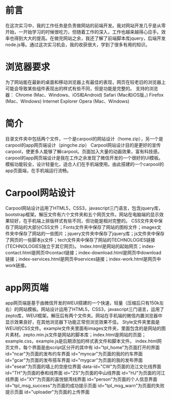 # 前言
   在这次实习中，我的工作任务是负责做网站的前端开发。我对网站开发几乎是从零开始，一开始学习的时候很吃力，但随着工作的深入，工作也越来越得心应手。效率也得到大大的提高。在做完网站之余，我还了解了前端脚本库jquery，后端开发node.js等。通过这次实习机会，我的收获很大，学到了很多有用的知识。
# 浏览器要求
   为了网站能在最新的桌面和移动浏览器上有最佳的表现，网页在较老旧的浏览器上可能会导致某些组件表现出的样式有些不同，但是功能是完整的。
支持的浏览器：
Chrome (Mac、Windows、iOS和Android)
Safari (Mac和iOS版，)
Firefox (Mac、Windows)
Internet Explorer
Opera (Mac、Windows)

# 简介
目录文件夹中包括两个文件，一个是carpool的网站设计（home.zip），另一个是carpool的app网页端设计（pingche.zip）
Carpool网站设计目的是更好的宣传carpool，使更多人能够了解carpool。页面加入大量的动画效果，富有科技感。
carpool的app网页端设计是我在工作之余发现了微信开发的一个很好的UI模板。模板功能较全，设计轻量化，适合人们在手机端使用。由此搭建的一个carpool的app页面端，在手机端运行流畅。
# Carpool网站设计
   Carpool网站设计运用了HTML5，CSS3，javascript三门语言，包含jquery库，bootstrap框架。解压文件有六个文件夹和五个网页文件。网站在电脑端的显示效果较好，在手机端上排版样式有些不同，但功能是相对完整的。
CSS文件夹中保存了网站的大部分CSS文件；Fonts文件夹中保存了网站的图标文件；images文件夹中保存了网站的一些图片；jquery文件夹中保存了jquery库；js文件夹中保存了网页的一些脚本js文件；tech文件夹中保存了网站的TECHNOLOGIES链接(TECHNOLOGIES独立于其它网页)。
Index.html是网站的起始网页；index-contact.html是网页中contact链接；index-download.html是网页中download链接；index-services.html是网页中services链接；index-work.html是网页中work链接。



# app网页端
app网页端是基于由微信开发的WEUI搭建的一个快速，轻量（压缩后只有150k左右）的网站模板。网站设计运用了HTML5，CSS3，javascript三门语言，运用了zepto库，WEUI框架。解压后有两个文件夹。网站在手机端的微信内置浏览器中显示效果良好，在其他浏览器下功能正常但浏览效果不佳。
Style文件夹里面是WEUI的CSS文件。example文件夹里面有images文件夹，里面包含的是网站的图片素材。zepto.min.js文件是网站的脚本库；index.html是网站的页面；example.css，example.js是后期添加的样式表文件和脚本文件。
index.html网页文件，每个界面是由script区分开的其中有
id=”tpl_home”为页面打开的界面
id="ncar"为页面的发布约车界面
id="myncar"为页面的我的约车界面
id="gcar"为页面的发布搭车界面
id="mygcar"为页面的我的发布界面
id="eseat"为页面的墙上的空座位界面
data-id="CW"为页面的沧江文化线界面
id="TH"为页面的泰和线界面
id="ZS"为页面的中山线界面
id="HJ"为页面的河江线界面
id="XY"为页面的喜悦银湾线界面
id="person"为页面的个人信息界面
id="tpl_msg_success"为页面的成功提示页面
id="tpl_msg_warn"为页面的失败提示页面
id="uploader"为页面的上传界面

